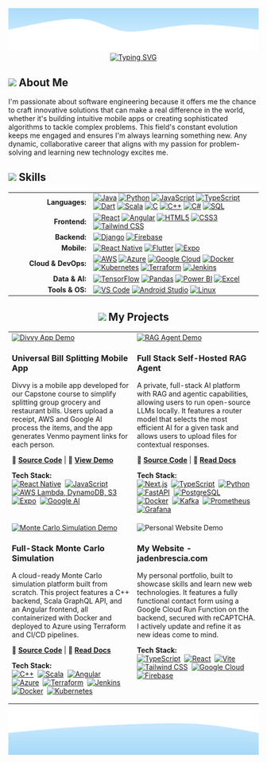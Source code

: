 <!-- 
====================================================================================================================================
👋 Hi, thanks for checking out my README. This is a template I designed based on your request.
- You can find all the icons for the skills section at: https://marwin1991.github.io/profile-technology-icons/
- To generate your own typewriter animation, check out: https://readme-typing-svg.demolab.com/
====================================================================================================================================
-->

<!-- Wave Layout - Top -->
<img src="https://raw.githubusercontent.com/JadenBresciaVillanova/JadenBresciaVillanova/main/wave-header.svg"/>

<!-- Typewriter Animation -->
<div align="center">
  <a href="https://git.io/typing-svg">
    <img src="https://readme-typing-svg.demolab.com?font=Fira+Code&size=24&pause=100&color=000000&center=true&vCenter=true&width=840&lines=Hi%2C+I'm+Jaden+Brescia%2C+an+aspiring+Software+Engineer;Hi%2C+I'm+Jaden+Brescia%2C+an+aspiring+Full+Stack+Developer;Hi%2C+I'm+Jaden+Brescia%2C+an+aspiring+Mobile+App+Developer;Hi%2C+I'm+Jaden+Brescia%2C+an+aspiring+Data+Scientist" alt="Typing SVG" />
  </a>
</div>

<div align="left">
  <h2> <img src="https://github.com/raghavk16/raghavk16/raw/master/octo.gif" width="20px" />  About Me </h2>

  <p>
    I'm passionate about software engineering because it offers me the chance to craft innovative solutions that can make a real difference in the world, whether it's building intuitive mobile apps or creating sophisticated algorithms to tackle complex problems. This field's constant evolution keeps me engaged and ensures I'm always learning something new. Any dynamic, collaborative career that aligns with my passion for problem-solving and learning new technology excites me.
  </p>
</div>

<div align="left">
  
##   <img src="https://camo.githubusercontent.com/ec5c8741e4ed88b1a5824e32558e15983dbaf6b46ca017418a32e39b4036ba3b/68747470733a2f2f6d65646961322e67697068792e636f6d2f6d656469612f51737347456d706b79454f684243623765312f67697068792e6769663f6369643d656366303565343761306e336769316266716e74716d6f62386739616964316f796a327772336473336d67373030626c267269643d67697068792e676966" width="20px" /> Skills

</div>

<table align="center" style="border: none; width: 100%;">
  <tr>
    <td align="right" valign="middle" width="150px">
      <strong>Languages:</strong>
    </td>
    <td align="left" valign="middle">
      <a href="https://www.java.com"><img src="https://raw.githubusercontent.com/marwin1991/profile-technology-icons/main/icons/java.png" alt="Java" title="Java" height="40"/></a>
      <a href="https://www.python.org"><img src="https://raw.githubusercontent.com/marwin1991/profile-technology-icons/main/icons/python.png" alt="Python" title="Python" height="40"/></a>
      <a href="https://developer.mozilla.org/en-US/docs/Web/JavaScript"><img src="https://raw.githubusercontent.com/marwin1991/profile-technology-icons/main/icons/javascript.png" alt="JavaScript" title="JavaScript" height="40"/></a>
      <a href="https://www.typescriptlang.org/"><img src="https://raw.githubusercontent.com/marwin1991/profile-technology-icons/main/icons/typescript.png" alt="TypeScript" title="TypeScript" height="40"/></a>
      <a href="https://dart.dev"><img src="https://raw.githubusercontent.com/marwin1991/profile-technology-icons/main/icons/dart.png" alt="Dart" title="Dart" height="40"/></a>
      <a href="https://www.scala-lang.org/"><img src="https://raw.githubusercontent.com/marwin1991/profile-technology-icons/main/icons/scala.png" alt="Scala" title="Scala" height="40"/></a>
      <a href="https://en.wikipedia.org/wiki/C_(programming_language)"><img src="https://raw.githubusercontent.com/marwin1991/profile-technology-icons/main/icons/c.png" alt="C" title="C" height="40"/></a>
      <a href="https://en.wikipedia.org/wiki/C%2B%2B"><img src="https://raw.githubusercontent.com/marwin1991/profile-technology-icons/main/icons/c++.png" alt="C++" title="C++" height="40"/></a>
      <a href="https://docs.microsoft.com/en-us/dotnet/csharp/"><img src="https://raw.githubusercontent.com/marwin1991/profile-technology-icons/main/icons/c%23.png" alt="C#" title="C#" height="40"/></a>
      <a href="https://www.mysql.com/"><img src="https://raw.githubusercontent.com/marwin1991/profile-technology-icons/main/icons/mysql.png" alt="SQL" title="SQL" height="40"/></a>
    </td>
  </tr>
  <tr>
    <td align="right" valign="middle">
      <strong>Frontend:</strong>
    </td>
    <td align="left" valign="middle">
      <a href="https://reactjs.org/"><img src="https://raw.githubusercontent.com/marwin1991/profile-technology-icons/main/icons/react.png" alt="React" title="React" height="40"/></a>
      <a href="https://angular.io/"><img src="https://raw.githubusercontent.com/marwin1991/profile-technology-icons/main/icons/angular.png" alt="Angular" title="Angular" height="40"/></a>
      <a href="https://developer.mozilla.org/en-US/docs/Web/HTML"><img src="https://raw.githubusercontent.com/marwin1991/profile-technology-icons/main/icons/html.png" alt="HTML5" title="HTML5" height="40"/></a>
      <a href="https://developer.mozilla.org/en-US/docs/Web/CSS"><img src="https://raw.githubusercontent.com/marwin1991/profile-technology-icons/main/icons/css.png" alt="CSS3" title="CSS3" height="40"/></a>
      <a href="https://tailwindcss.com/"><img src="https://raw.githubusercontent.com/marwin1991/profile-technology-icons/main/icons/tailwind_css.png" alt="Tailwind CSS" title="Tailwind CSS" height="40"/></a>
    </td>
  </tr>
    <tr>
    <td align="right" valign="middle">
      <strong>Backend:</strong>
    </td>
    <td align="left" valign="middle">
      <a href="https://www.djangoproject.com/"><img src="https://raw.githubusercontent.com/marwin1991/profile-technology-icons/main/icons/django.png" alt="Django" title="Django" height="40"/></a>
      <a href="https://firebase.google.com/"><img src="https://raw.githubusercontent.com/marwin1991/profile-technology-icons/main/icons/firebase.png" alt="Firebase" title="Firebase" height="40"/></a>
    </td>
  </tr>
  <tr>
    <td align="right" valign="middle">
      <strong>Mobile:</strong>
    </td>
    <td align="left" valign="middle">
      <a href="https://reactnative.dev/"><img src="https://raw.githubusercontent.com/marwin1991/profile-technology-icons/main/icons/react.png" alt="React Native" title="React Native" height="40"/></a>
      <a href="https://flutter.dev/"><img src="https://raw.githubusercontent.com/marwin1991/profile-technology-icons/main/icons/flutter.png" alt="Flutter" title="Flutter" height="40"/></a>
      <a href="https://expo.dev/"><img src="https://raw.githubusercontent.com/marwin1991/profile-technology-icons/main/icons/expo.png" alt="Expo" title="Expo" height="40"/></a>
    </td>
  </tr>
  <tr>
    <td align="right" valign="middle">
      <strong>Cloud & DevOps:</strong>
    </td>
    <td align="left" valign="middle">
      <a href="https://aws.amazon.com/"><img src="https://raw.githubusercontent.com/marwin1991/profile-technology-icons/main/icons/aws.png" alt="AWS" title="AWS" height="40"/></a>
      <a href="https://azure.microsoft.com/"><img src="https://raw.githubusercontent.com/marwin1991/profile-technology-icons/main/icons/microsoft_azure.png" alt="Azure" title="Azure" height="40"/></a>
      <a href="https://cloud.google.com/"><img src="https://raw.githubusercontent.com/marwin1991/profile-technology-icons/main/icons/gcp.png" alt="Google Cloud" title="Google Cloud" height="40"/></a>
      <a href="https://www.docker.com/"><img src="https://raw.githubusercontent.com/marwin1991/profile-technology-icons/main/icons/docker.png" alt="Docker" title="Docker" height="40"/></a>
      <a href="https://kubernetes.io/"><img src="https://raw.githubusercontent.com/marwin1991/profile-technology-icons/main/icons/kubernetes.png" alt="Kubernetes" title="Kubernetes" height="40"/></a>
      <a href="https://www.terraform.io/"><img src="https://raw.githubusercontent.com/marwin1991/profile-technology-icons/main/icons/terraform.png" alt="Terraform" title="Terraform" height="40"/></a>
      <a href="https://www.jenkins.io/"><img src="https://raw.githubusercontent.com/marwin1991/profile-technology-icons/main/icons/jenkins.png" alt="Jenkins" title="Jenkins" height="40"/></a>
    </td>
  </tr>
  <tr>
    <td align="right" valign="middle">
      <strong>Data & AI:</strong>
    </td>
    <td align="left" valign="middle">
      <a href="https://www.tensorflow.org"><img src="https://raw.githubusercontent.com/marwin1991/profile-technology-icons/main/icons/tensorflow.png" alt="TensorFlow" title="TensorFlow" height="40"/></a>
      <a href="https://pandas.pydata.org/"><img src="https://raw.githubusercontent.com/marwin1991/profile-technology-icons/main/icons/pandas.png" alt="Pandas" title="Pandas" height="40"/></a>
      <a href="https://powerbi.microsoft.com/"><img src="https://img.shields.io/badge/Power_BI-F2C811?style=for-the-badge&logo=powerbi&logoColor=black" alt="Power BI" title="Power BI" height="40"/></a>
      <a href="https://www.microsoft.com/en-us/microsoft-365/excel"><img src="https://img.shields.io/badge/Excel-217346?style=for-the-badge&logo=microsoftexcel&logoColor=white" alt="Excel" title="Excel" height="40"/></a>
    </td>
  </tr>
  <tr>
    <td align="right" valign="middle">
      <strong>Tools & OS:</strong>
    </td>
    <td align="left" valign="middle">
      <a href="https://code.visualstudio.com/"><img src="https://raw.githubusercontent.com/marwin1991/profile-technology-icons/main/icons/visual_studio_code.png" alt="VS Code" title="VS Code" height="40"/></a>
      <a href="https://developer.android.com/studio"><img src="https://raw.githubusercontent.com/marwin1991/profile-technology-icons/main/icons/android_studio.png" alt="Android Studio" title="Android Studio" height="40"/></a>
      <a href="https://www.linux.org/"><img src="https://raw.githubusercontent.com/marwin1991/profile-technology-icons/main/icons/linux.png" alt="Linux" title="Linux" height="40"/></a>
    </td>
  </tr>
</table>


<div align="center">
  
## <img src="https://github.com/demartini/demartini/raw/master/code.gif" width="20px" /> My Projects

</div>
<!-- This table creates the 2x2 grid for your projects. -->
<table width="100%" border="0" cellspacing="15">
  <!-- Top Row of Projects -->
  <tr>
    <td width="50%" valign="top">
      <!-- Project 1: Divvy -->
      <a href="https://github.com/JadenBresciaVillanova/Divvy">
        <img src="link-to-your-divvy-gif.gif" alt="Divvy App Demo" width="100%" />
      </a>
      <h3>Universal Bill Splitting Mobile App</h3>
      <p>
        Divvy is a mobile app developed for our Capstone course to simplify splitting group grocery and restaurant bills. Users upload a receipt, AWS and Google AI process the items, and the app generates Venmo payment links for each person.
      </p>
      <p>
        🔗 <strong><a href="https://github.com/JadenBresciaVillanova/Divvy">Source Code</a></strong> | 🎥 <strong><a href="https://drive.google.com/file/d/1no2jdNaksYUIoHvHWFdyEWXoQArlFvnG/view?usp=sharing">View Demo</a></strong>
      </p>
      <p>
        <strong>Tech Stack:</strong><br>
        <a href="#"><img src="https://raw.githubusercontent.com/marwin1991/profile-technology-icons/main/icons/react.png" alt="React Native" title="React Native" height="30"/></a>&nbsp;
        <a href="#"><img src="https://raw.githubusercontent.com/marwin1991/profile-technology-icons/main/icons/javascript.png" alt="JavaScript" title="JavaScript" height="30"/></a>&nbsp;
        <a href="#"><img src="https://raw.githubusercontent.com/marwin1991/profile-technology-icons/main/icons/aws.png" alt="AWS Lambda, DynamoDB, S3" title="AWS Lambda, DynamoDB, S3" height="30"/></a>&nbsp;
        <a href="#"><img src="https://raw.githubusercontent.com/marwin1991/profile-technology-icons/main/icons/expo.png" alt="Expo" title="Expo" height="30"/></a>&nbsp;
        <a href="#"><img src="https://raw.githubusercontent.com/marwin1991/profile-technology-icons/main/icons/gcp.png" alt="Google AI" title="Google AI" height="30"/></a>&nbsp;
      </p>
    </td>
    <td width="50%" valign="top">
      <!-- Project 2: RAG Agent -->
      <a href="https://github.com/JadenBresciaVillanova/local-llm">
        <img src="link-to-your-rag-agent-gif.gif" alt="RAG Agent Demo" width="100%" />
      </a>
      <h3>Full Stack Self-Hosted RAG Agent</h3>
      <p>
        A private, full-stack AI platform with RAG and agentic capabilities, allowing users to run open-source LLMs locally. It features a router model that selects the most efficient AI for a given task and allows users to upload files for contextual responses.
      </p>
      <p>
        🔗 <strong><a href="https://github.com/JadenBresciaVillanova/local-llm">Source Code</a></strong> | 📄 <strong><a href="https://docs.google.com/document/d/1jZPXIvFb1MgwrVF2hs-_9YnLXcKkvG6766xEY43m42s/edit?usp=sharing">Read Docs</a></strong>
      </p>
      <p>
        <strong>Tech Stack:</strong><br>
        <a href="#"><img src="https://raw.githubusercontent.com/marwin1991/profile-technology-icons/main/icons/next_js.png" alt="Next.js" title="Next.js" height="30"/></a>&nbsp;
        <a href="#"><img src="https://raw.githubusercontent.com/marwin1991/profile-technology-icons/main/icons/typescript.png" alt="TypeScript" title="TypeScript" height="30"/></a>&nbsp;
        <a href="#"><img src="https://raw.githubusercontent.com/marwin1991/profile-technology-icons/main/icons/python.png" alt="Python" title="Python" height="30"/></a>&nbsp;
        <a href="#"><img src="https://raw.githubusercontent.com/marwin1991/profile-technology-icons/main/icons/fastapi.png" alt="FastAPI" title="FastAPI" height="30"/></a>&nbsp;
        <a href="#"><img src="https://raw.githubusercontent.com/marwin1991/profile-technology-icons/main/icons/postgresql.png" alt="PostgreSQL" title="PostgreSQL" height="30"/></a>&nbsp;
        <a href="#"><img src="https://raw.githubusercontent.com/marwin1991/profile-technology-icons/main/icons/docker.png" alt="Docker" title="Docker" height="30"/></a>&nbsp;
        <a href="#"><img src="https://raw.githubusercontent.com/marwin1991/profile-technology-icons/main/icons/kafka.png" alt="Kafka" title="Kafka" height="30"/></a>&nbsp;
        <a href="#"><img src="https://raw.githubusercontent.com/marwin1991/profile-technology-icons/main/icons/prometheus.png" alt="Prometheus" title="Prometheus" height="30"/></a>&nbsp;
        <a href="#"><img src="https://raw.githubusercontent.com/marwin1991/profile-technology-icons/main/icons/grafana.png" alt="Grafana" title="Grafana" height="30"/></a>&nbsp;
      </p>
    </td>
  </tr>
  <!-- Bottom Row of Projects -->
  <tr>
    <td width="50%" valign="top">
      <!-- Project 3: Monte Carlo Simulation -->
      <a href="https://bitbucket.org/jb100/workspace/projects/MON">
        <img src="link-to-your-mc-gif.gif" alt="Monte Carlo Simulation Demo" width="100%" />
      </a>
      <h3>Full-Stack Monte Carlo Simulation</h3>
      <p>
        A cloud-ready Monte Carlo simulation platform built from scratch. This project features a C++ backend, Scala GraphQL API, and an Angular frontend, all containerized with Docker and deployed to Azure using Terraform and CI/CD pipelines.
      </p>
      <p>
        🔗 <strong><a href="https://bitbucket.org/jb100/workspace/projects/MON">Source Code</a></strong> | 📄 <strong><a href="https://docs.google.com/document/d/1Di0Zjg2u66gyi1owhknUvsJa34uYvR_W8WZUMuzMESk/edit?usp=sharing">Read Docs</a></strong>
      </p>
      <p>
        <strong>Tech Stack:</strong><br>
        <a href="#"><img src="https://raw.githubusercontent.com/marwin1991/profile-technology-icons/main/icons/c++.png" alt="C++" title="C++" height="30"/></a>&nbsp;
        <a href="#"><img src="https://raw.githubusercontent.com/marwin1991/profile-technology-icons/main/icons/scala.png" alt="Scala" title="Scala" height="30"/></a>&nbsp;
        <a href="#"><img src="https://raw.githubusercontent.com/marwin1991/profile-technology-icons/main/icons/angular.png" alt="Angular" title="Angular" height="30"/></a>&nbsp;
        <a href="#"><img src="https://raw.githubusercontent.com/marwin1991/profile-technology-icons/main/icons/microsoft_azure.png" alt="Azure" title="Azure" height="30"/></a>&nbsp;
        <a href="#"><img src="https://raw.githubusercontent.com/marwin1991/profile-technology-icons/main/icons/terraform.png" alt="Terraform" title="Terraform" height="30"/></a>&nbsp;
        <a href="#"><img src="https://raw.githubusercontent.com/marwin1991/profile-technology-icons/main/icons/jenkins.png" alt="Jenkins" title="Jenkins" height="30"/></a>&nbsp;
        <a href="#"><img src="https://raw.githubusercontent.com/marwin1991/profile-technology-icons/main/icons/docker.png" alt="Docker" title="Docker" height="30"/></a>&nbsp;
        <a href="#"><img src="https://raw.githubusercontent.com/marwin1991/profile-technology-icons/main/icons/kubernetes.png" alt="Kubernetes" title="Kubernetes" height="30"/></a>&nbsp;
      </p>
    </td>
    <td width="50%" valign="top">
      <!-- Project 4: Personal Website -->
      <a>
        <img src="link-to-your-website-gif.gif" alt="Personal Website Demo" width="100%" />
      </a>
      <h3>My Website - jadenbrescia.com</h3>
      <p>
        My personal portfolio, built to showcase skills and learn new web technologies. It features a fully functional contact form using a Google Cloud Run Function on the backend, secured with reCAPTCHA. I actively update and refine it as new ideas come to mind.
      </p>
      <p>
        <!-- No external links provided, so this section is omitted for a cleaner look -->
      </p>
      <p>
        <strong>Tech Stack:</strong><br>
        <a href="#"><img src="https://raw.githubusercontent.com/marwin1991/profile-technology-icons/main/icons/typescript.png" alt="TypeScript" title="TypeScript" height="30"/></a>&nbsp;
        <a href="#"><img src="https://raw.githubusercontent.com/marwin1991/profile-technology-icons/main/icons/react.png" alt="React" title="React" height="30"/></a>&nbsp;
        <a href="#"><img src="https://raw.githubusercontent.com/marwin1991/profile-technology-icons/main/icons/vite.png" alt="Vite" title="Vite" height="30"/></a>&nbsp;
        <a href="#"><img src="https://raw.githubusercontent.com/marwin1991/profile-technology-icons/main/icons/tailwind_css.png" alt="Tailwind CSS" title="Tailwind CSS" height="30"/></a>&nbsp;
        <a href="#"><img src="https://raw.githubusercontent.com/marwin1991/profile-technology-icons/main/icons/gcp.png" alt="Google Cloud" title="Google Cloud" height="30"/></a>&nbsp;
        <a href="#"><img src="https://raw.githubusercontent.com/marwin1991/profile-technology-icons/main/icons/firebase.png" alt="Firebase" title="Firebase" height="30"/></a>&nbsp;
      </p>
    </td>
  </tr>
</table>
<!-- Wave Layout - Bottom -->
<img src="https://raw.githubusercontent.com/JadenBresciaVillanova/JadenBresciaVillanova/main/wave-footer.svg" />
